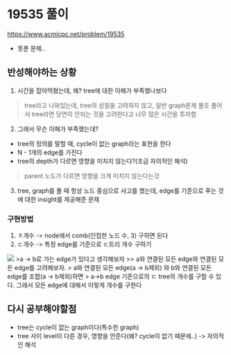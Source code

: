 # 19535 풀이

https://www.acmicpc.net/problem/19535

- 못푼 문제..

## 반성해야하는 상황

1. 시간을 잡아먹혔는데, 왜? tree에 대한 이해가 부족했나보다

> tree라고 나와있는데, tree의 성질을 고려하지 않고, 일반 graph문제 풀듯 풀어서 tree라면 당연히 안되는 것을 고려한다고 너무 많은 시간을 투자함

2. 그래서 무슨 이해가 부족했는데?

- tree의 정의를 말할 때, cycle이 없는 graph라는 표현을 한다
- N - 1개의 edge를 가진다
- tree의 depth가 다르면 영향을 미치지 않는다?(조금 자의적인 해석)
> parent 노드가 다르면 영향을 크게 미치지 않는다는것

3. tree, graph를 풀 때 항상 노드 중심으로 사고를 했는데, edge를 기준으로 푸는 것에 대한 insight를 제공해준 문제


### 구현방법
1. ㅈ개수 -> node에서 comb(인접한 노드 수, 3) 구하면 된다
2. ㄷ개수 -> 특정 edge를 기준으로 ㄷ트리 개수 구하기
<img src="C:\Users\alswn\Downloads\다운로드.png"/>
>a -> b로 가는 edge가 있다고 생각해보자
>> a와 연결된 모든 edge와 연결된 모든 edge를 고려해보자. 
> a와 연결된 모든 edge(a -> b제외) 와 b와 연결된 모든 edge를 조합(a -> b제외)하면 
> a->b edge 기준으로의 ㄷ tree의 개수를 구할 수 있다. 그래서 모든 edge에 대해서 이렇게 개수를 구한다

## 다시 공부해야할점
- tree는 cycle이 없는 graph이다(특수한 graph)
- tree 사이 level이 다른 경우, 영향을 안준다(왜? cycle이 없기 때문에..) -> 자의적인 해석
